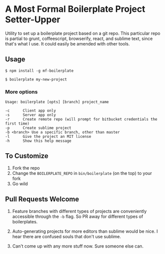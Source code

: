 # A Most Formal Boilerplate Project Setter-Upper

Utility to set up a boilerplate project based on a git repo. This particular
repo is partial to grunt, coffeescript, browserify, react, and sublime text,
since that's what I use. It could easily be amended with other tools.

## Usage

```
$ npm install -g mf-boilerplate

$ boilerplate my-new-project
```

### More options

```
Usage: boilerplate [opts] [branch] project_name

-c		Client app only
-s		Server app only
-r		Create remote repo (will prompt for bitbucket credentials the first time)
-p		Create sublime project
-b <branch>	Use a specific branch, other than master
-l		Give the project an MIT license
-h		Show this help message
```

## To Customize

1. Fork the repo
2. Change the ```BOILERPLATE_REPO``` in ```bin/boilerplate``` (on the top) to your fork
3. Go wild

## Pull Requests Welcome

1. Feature branches with different types of projects are conveniently accessible
through the ```-b``` flag. So PR away for different types of boilerplates.

2. Auto-generating projects for more editors than sublime would be nice. I hear there
are confused souls that don't use sublime.

3. Can't come up with any more stuff now. Sure someone else can.